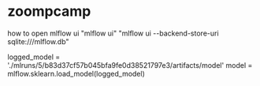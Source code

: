 # zoompcamp
how to open mlflow ui 
"mlflow ui"
"mlflow ui --backend-store-uri sqlite:///mlflow.db"

logged_model = './mlruns/5/b83d37cf57b045bfa9fe0d38521797e3/artifacts/model'
model = mlflow.sklearn.load_model(logged_model)
